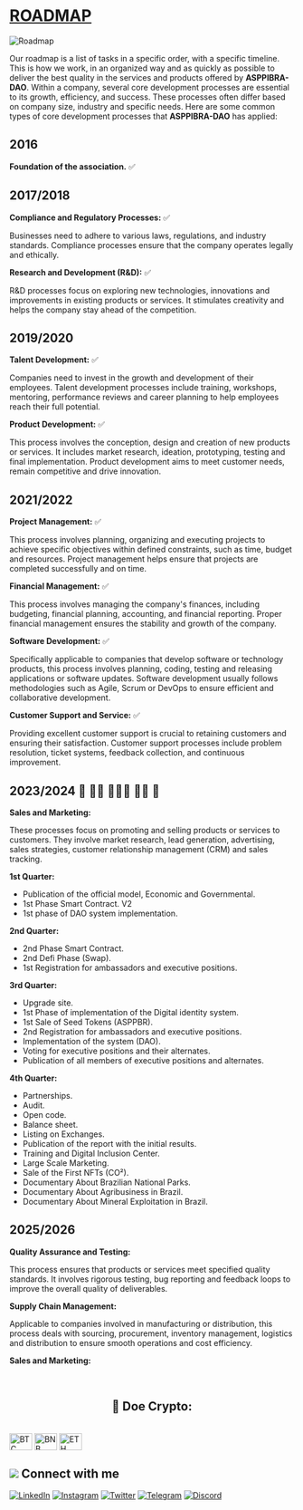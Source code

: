 # [ROADMAP](https://www.asppibra.com.br/roadmap)

![Roadmap](https://github.com/ASPPIBRA-DAO/Imagens/blob/ab58cdf4e9a689073575bc367b110bf0580f4182/Svg/ROADMAP.svg)

Our roadmap is a list of tasks in a specific order, with a specific timeline. This is how we work, in an organized way and as quickly as possible to deliver the best quality in the services and products offered by **ASPPIBRA-DAO**.
Within a company, several core development processes are essential to its growth, efficiency, and success. These processes often differ based on company size, industry and specific needs. Here are some common types of core development processes that **ASPPIBRA-DAO** has applied:

## 2016

**Foundation of the association.**  ✅

## 2017/2018

**Compliance and Regulatory Processes:**  ✅

Businesses need to adhere to various laws, regulations, and industry standards. Compliance processes ensure that the company operates legally and ethically.

**Research and Development (R&D):**  ✅

R&D processes focus on exploring new technologies, innovations and improvements in existing products or services. It stimulates creativity and helps the company stay ahead of the competition.

## 2019/2020

**Talent Development:**  ✅

Companies need to invest in the growth and development of their employees. Talent development processes include training, workshops, mentoring, performance reviews and career planning to help employees reach their full potential.

**Product Development:**  ✅

This process involves the conception, design and creation of new products or services. It includes market research, ideation, prototyping, testing and final implementation. Product development aims to meet customer needs, remain competitive and drive innovation.


## 2021/2022

**Project Management:**  ✅

This process involves planning, organizing and executing projects to achieve specific objectives within defined constraints, such as time, budget and resources. Project management helps ensure that projects are completed successfully and on time.

**Financial Management:**  ✅

This process involves managing the company's finances, including budgeting, financial planning, accounting, and financial reporting. Proper financial management ensures the stability and growth of the company.

**Software Development:**  ✅

Specifically applicable to companies that develop software or technology products, this process involves planning, coding, testing and releasing applications or software updates. Software development usually follows methodologies such as Agile, Scrum or DevOps to ensure efficient and collaborative development.

**Customer Support and Service:**  ✅

Providing excellent customer support is crucial to retaining customers and ensuring their satisfaction. Customer support processes include problem resolution, ticket systems, feedback collection, and continuous improvement.

## 2023/2024  🚧  👷🏾 👷🏻‍♂️ 👷‍♀️  🚧

**Sales and Marketing:** 

These processes focus on promoting and selling products or services to customers. They involve market research, lead generation, advertising, sales strategies, customer relationship management (CRM) and sales tracking.

**1st Quarter:**

- Publication of the official model, Economic and Governmental.
- 1st Phase Smart Contract. V2
- 1st phase of DAO system implementation.

**2nd Quarter:**

- 2nd Phase Smart Contract.
- 2nd Defi Phase (Swap).
- 1st Registration for ambassadors and executive positions.


**3rd Quarter:**

- Upgrade site.
- 1st Phase of implementation of the Digital identity system.
- 1st Sale of Seed Tokens (ASPPBR).
- 2nd Registration for ambassadors and executive positions.
- Implementation of the system (DAO).
- Voting for executive positions and their alternates.
- Publication of all members of executive positions and alternates.

**4th Quarter:**

- Partnerships.
- Audit.
- Open code.
- Balance sheet.
- Listing on Exchanges.
- Publication of the report with the initial results.
- Training and Digital Inclusion Center.
- Large Scale Marketing.
- Sale of the First NFTs (CO²).
- Documentary About Brazilian National Parks.
- Documentary About Agribusiness in Brazil.
- Documentary About Mineral Exploitation in Brazil.

## 2025/2026

**Quality Assurance and Testing:** 

This process ensures that products or services meet specified quality standards. It involves rigorous testing, bug reporting and feedback loops to improve the overall quality of deliverables.

**Supply Chain Management:** 

Applicable to companies involved in manufacturing or distribution, this process deals with sourcing, procurement, inventory management, logistics and distribution to ensure smooth operations and cost efficiency.

**Sales and Marketing:** 


<br />

## <h2 align="center">🎁 Doe Crypto:</h2>

<div style="display: inline_block"><br>
<img align="center" alt="BTC" height="30" width="40" src="https://user-images.githubusercontent.com/80177249/180482937-475896ac-4853-470f-80da-dae18bcf7748.svg">
<img align="center" alt="BNB" height="30" width="40" src="https://user-images.githubusercontent.com/80177249/180481724-2560053f-dcd3-4879-a63f-5801eb373e66.svg">
<img align="center" alt="ETH" height="30" width="40" src="https://user-images.githubusercontent.com/80177249/180481896-cf45cdde-72f9-4986-8181-9ee64fae126d.svg">

## <img src="https://img.icons8.com/nolan/25/computer.png"/> Connect with me

[![LinkedIn](https://img.shields.io/badge/linkedin-%230077B5.svg?&style=for-the-badge&logo=linkedin&logoColor=white)](https://linkedin.com/company/asppibra-dao/) 
[![Instagram](https://img.shields.io/badge/Instagram-%23E4405F.svg?style=for-the-badge&logo=Instagram&logoColor=white)](https://instagram.com/asppibra/) 
[![Twitter](https://img.shields.io/badge/twitter-%231DA1F2.svg?&style=for-the-badge&logo=twitter&logoColor=white)](https://twitter.com/ASPPIBRA_ORG) 
[![Telegram](https://img.shields.io/badge/Telegram-2CA5E0?style=for-the-badge&logo=telegram&logoColor=white)](https://t.me/Mundo_Digital_BR)
[![Discord](https://img.shields.io/badge/Discord-7289DA?style=for-the-badge&logo=discord&logoColor=white)](https://discord)

</div>
